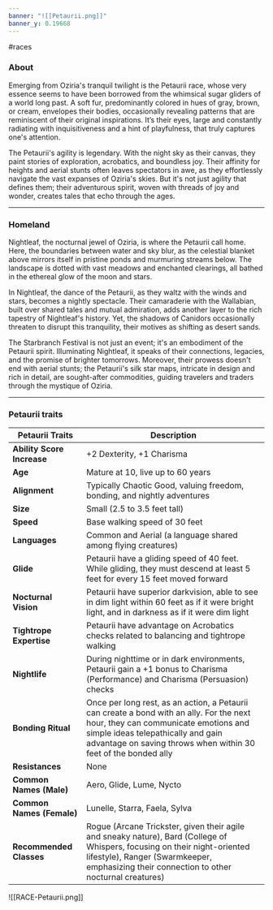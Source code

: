 ```yaml
---
banner: "![[Petaurii.png]]"
banner_y: 0.19668
---
```

#races

### About

Emerging from Oziria's tranquil twilight is the Petaurii race, whose very essence seems to have been borrowed from the whimsical sugar gliders of a world long past. A soft fur, predominantly colored in hues of gray, brown, or cream, envelopes their bodies, occasionally revealing patterns that are reminiscent of their original inspirations. It’s their eyes, large and constantly radiating with inquisitiveness and a hint of playfulness, that truly captures one's attention.

The Petaurii's agility is legendary. With the night sky as their canvas, they paint stories of exploration, acrobatics, and boundless joy. Their affinity for heights and aerial stunts often leaves spectators in awe, as they effortlessly navigate the vast expanses of Oziria's skies. But it's not just agility that defines them; their adventurous spirit, woven with threads of joy and wonder, creates tales that echo through the ages.

-----
### Homeland

Nightleaf, the nocturnal jewel of Oziria, is where the Petaurii call home. Here, the boundaries between water and sky blur, as the celestial blanket above mirrors itself in pristine ponds and murmuring streams below. The landscape is dotted with vast meadows and enchanted clearings, all bathed in the ethereal glow of the moon and stars.

In Nightleaf, the dance of the Petaurii, as they waltz with the winds and stars, becomes a nightly spectacle. Their camaraderie with the Wallabian, built over shared tales and mutual admiration, adds another layer to the rich tapestry of Nightleaf's history. Yet, the shadows of Canidors occasionally threaten to disrupt this tranquility, their motives as shifting as desert sands.

The Starbranch Festival is not just an event; it's an embodiment of the Petaurii spirit. Illuminating Nightleaf, it speaks of their connections, legacies, and the promise of brighter tomorrows. Moreover, their prowess doesn't end with aerial stunts; the Petaurii's silk star maps, intricate in design and rich in detail, are sought-after commodities, guiding travelers and traders through the mystique of Oziria.

-----
### Petaurii traits

|**Petaurii Traits**|**Description**|
|---|---|
|**Ability Score Increase**|+2 Dexterity, +1 Charisma|
|**Age**|Mature at 10, live up to 60 years|
|**Alignment**|Typically Chaotic Good, valuing freedom, bonding, and nightly adventures|
|**Size**|Small (2.5 to 3.5 feet tall)|
|**Speed**|Base walking speed of 30 feet|
|**Languages**|Common and Aerial (a language shared among flying creatures)|
|**Glide**|Petaurii have a gliding speed of 40 feet. While gliding, they must descend at least 5 feet for every 15 feet moved forward|
|**Nocturnal Vision**|Petaurii have superior darkvision, able to see in dim light within 60 feet as if it were bright light, and in darkness as if it were dim light|
|**Tightrope Expertise**|Petaurii have advantage on Acrobatics checks related to balancing and tightrope walking|
|**Nightlife**|During nighttime or in dark environments, Petaurii gain a +1 bonus to Charisma (Performance) and Charisma (Persuasion) checks|
|**Bonding Ritual**|Once per long rest, as an action, a Petaurii can create a bond with an ally. For the next hour, they can communicate emotions and simple ideas telepathically and gain advantage on saving throws when within 30 feet of the bonded ally|
|**Resistances**|None|
|**Common Names (Male)**|Aero, Glide, Lume, Nycto|
|**Common Names (Female)**|Lunelle, Starra, Faela, Sylva|
|**Recommended Classes**|Rogue (Arcane Trickster, given their agile and sneaky nature), Bard (College of Whispers, focusing on their night-oriented lifestyle), Ranger (Swarmkeeper, emphasizing their connection to other nocturnal creatures)|

![[RACE-Petaurii.png]]